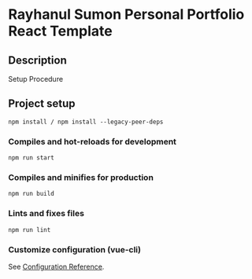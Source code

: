 # Rayhanul Sumon Personal Portfolio React Template

## Description

Setup Procedure 
 
## Project setup

```
npm install / npm install --legacy-peer-deps 
``` 

### Compiles and hot-reloads for development

``` 
npm run start   
```   

### Compiles and minifies for production

```     
npm run build    
```     
 
### Lints and fixes files   

```
npm run lint
```

### Customize configuration (vue-cli)

See [Configuration Reference](https://cli.vuejs.org/config/).
